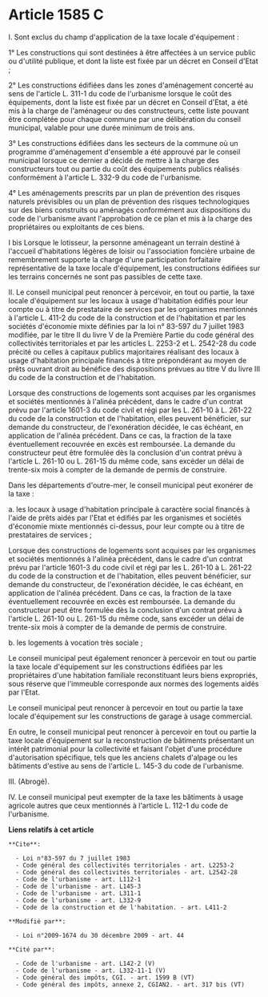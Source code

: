 # Article 1585 C

I. Sont exclus du champ d'application de la taxe locale d'équipement : 

1° Les constructions qui sont destinées à être affectées à un service public ou d'utilité publique, et dont la liste est
fixée par un décret en Conseil d'Etat ; 

2° Les constructions édifiées dans les zones d'aménagement concerté au sens de l'article L. 311-1 du code de l'urbanisme
lorsque le coût des équipements, dont la liste est fixée par un décret en Conseil d'Etat, a été mis à la charge de
l'aménageur ou des constructeurs, cette liste pouvant être complétée pour chaque commune par une délibération du conseil
municipal, valable pour une durée minimum de trois ans. 

3° Les constructions édifiées dans les secteurs de la commune où un programme d'aménagement d'ensemble a été approuvé par le
conseil municipal lorsque ce dernier a décidé de mettre à la charge des constructeurs tout ou partie du coût des équipements
publics réalisés conformément à l'article L. 332-9 du code de l'urbanisme. 

4° Les aménagements prescrits par un plan de prévention des risques naturels prévisibles ou un plan de prévention des risques
technologiques sur des biens construits ou aménagés conformément aux dispositions du code de l'urbanisme avant l'approbation
de ce plan et mis à la charge des propriétaires ou exploitants de ces biens.

I bis Lorsque le lotisseur, la personne aménageant un terrain destiné à l'accueil d'habitations légères de loisir ou
l'association foncière urbaine de remembrement supporte la charge d'une participation forfaitaire représentative de la taxe
locale d'équipement, les constructions édifiées sur les terrains concernés ne sont pas passibles de cette taxe. 

II. Le conseil municipal peut renoncer à percevoir, en tout ou partie, la taxe locale d'équipement sur les locaux à usage
d'habitation édifiés pour leur compte ou à titre de prestataire de services par les organismes mentionnés à l'article L.
411-2 du code de la construction et de l'habitation et par les sociétés d'économie mixte définies par la loi n° 83-597 du 7
juillet 1983 modifiée, par le titre II du livre V de la Première Partie du code général des collectivités territoriales et
par les articles L. 2253-2 et L. 2542-28 du code précité ou celles à capitaux publics majoritaires réalisant des locaux à
usage d'habitation principale financés à titre prépondérant au moyen de prêts ouvrant droit au bénéfice des dispositions
prévues au titre V du livre III du code de la construction et de l'habitation. 

Lorsque des constructions de logements sont acquises par les organismes et sociétés mentionnés à l'alinéa précédent, dans le
cadre d'un contrat prévu par l'article 1601-3 du code civil et régi par les L. 261-10 à L. 261-22 du code de la construction
et de l'habitation, elles peuvent bénéficier, sur demande du constructeur, de l'exonération décidée, le cas échéant, en
application de l'alinéa précédent. Dans ce cas, la fraction de la taxe éventuellement recouvrée en excès est remboursée. La
demande du constructeur peut être formulée dès la conclusion d'un contrat prévu à l'article L. 261-10 ou L. 261-15 du même
code, sans excéder un délai de trente-six mois à compter de la demande de permis de construire. 

Dans les départements d'outre-mer, le conseil municipal peut exonérer de la taxe : 

a. les locaux à usage d'habitation principale à caractère social financés à l'aide de prêts aidés par l'Etat et édifiés par
les organismes et sociétés d'économie mixte mentionnés ci-dessus, pour leur compte ou à titre de prestataires de services ; 

Lorsque des constructions de logements sont acquises par les organismes et sociétés mentionnés à l'alinéa précédent, dans le
cadre d'un contrat prévu par l'article 1601-3 du code civil et régi par les L. 261-10 à L. 261-22 du code de la construction
et de l'habitation, elles peuvent bénéficier, sur demande du constructeur, de l'exonération décidée, le cas échéant, en
application de l'alinéa précédent. Dans ce cas, la fraction de la taxe éventuellement recouvrée en excès est remboursée. La
demande du constructeur peut être formulée dès la conclusion d'un contrat prévu à l'article L. 261-10 ou L. 261-15 du même
code, sans excéder un délai de trente-six mois à compter de la demande de permis de construire. 

b. les logements à vocation très sociale ; 

Le conseil municipal peut également renoncer à percevoir en tout ou partie la taxe locale d'équipement sur les constructions
édifiées par les propriétaires d'une habitation familiale reconstituant leurs biens expropriés, sous réserve que l'immeuble
corresponde aux normes des logements aidés par l'Etat. 

Le conseil municipal peut renoncer à percevoir en tout ou partie la taxe locale d'équipement sur les constructions de garage
à usage commercial. 

En outre, le conseil municipal peut renoncer à percevoir en tout ou partie la taxe locale d'équipement sur la reconstruction
de bâtiments présentant un intérêt patrimonial pour la collectivité et faisant l'objet d'une procédure d'autorisation
spécifique, tels que les anciens chalets d'alpage ou les bâtiments d'estive au sens de l'article L. 145-3 du code de
l'urbanisme. 

III. (Abrogé). 

IV. Le conseil municipal peut exempter de la taxe les bâtiments à usage agricole autres que ceux mentionnés à l'article L.
112-1 du code de l'urbanisme.

**Liens relatifs à cet article**

	**Cite**:

	  - Loi n°83-597 du 7 juillet 1983
	  - Code général des collectivités territoriales - art. L2253-2
	  - Code général des collectivités territoriales - art. L2542-28
	  - Code de l'urbanisme - art. L112-1
	  - Code de l'urbanisme - art. L145-3
	  - Code de l'urbanisme - art. L311-1
	  - Code de l'urbanisme - art. L332-9
	  - Code de la construction et de l'habitation. - art. L411-2

	**Modifié par**:

	  - Loi n°2009-1674 du 30 décembre 2009 - art. 44

	**Cité par**:

	  - Code de l'urbanisme - art. L142-2 (V)
	  - Code de l'urbanisme - art. L332-11-1 (V)
	  - Code général des impôts, CGI. - art. 1599 B (VT)
	  - Code général des impôts, annexe 2, CGIAN2. - art. 317 bis (VT)
